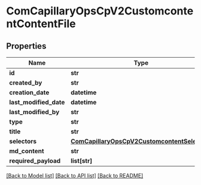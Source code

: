 # ComCapillaryOpsCpV2CustomcontentContentFile

## Properties
Name | Type | Description | Notes
------------ | ------------- | ------------- | -------------
**id** | **str** |  | [optional] 
**created_by** | **str** |  | [optional] 
**creation_date** | **datetime** |  | [optional] 
**last_modified_date** | **datetime** |  | [optional] 
**last_modified_by** | **str** |  | [optional] 
**type** | **str** |  | [optional] 
**title** | **str** |  | [optional] 
**selectors** | [**ComCapillaryOpsCpV2CustomcontentSelectors**](ComCapillaryOpsCpV2CustomcontentSelectors.md) |  | [optional] 
**md_content** | **str** |  | [optional] 
**required_payload** | **list[str]** |  | [optional] 

[[Back to Model list]](../README.md#documentation-for-models) [[Back to API list]](../README.md#documentation-for-api-endpoints) [[Back to README]](../README.md)

